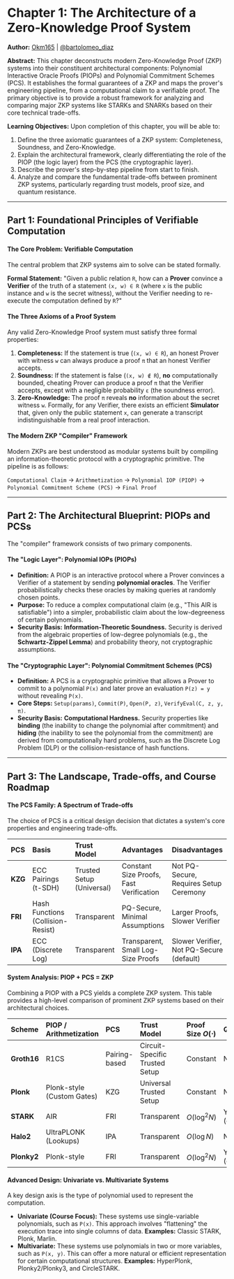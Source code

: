 # Chapter 1: The Architecture of a Zero-Knowledge Proof System

**Author:** [Okm165](https://github.com/Okm165) | [@bartolomeo_diaz](https://x.com/bartolomeo_diaz)

**Abstract:** This chapter deconstructs modern Zero-Knowledge Proof (ZKP) systems into their constituent architectural components: Polynomial Interactive Oracle Proofs (PIOPs) and Polynomial Commitment Schemes (PCS). It establishes the formal guarantees of a ZKP and maps the prover's engineering pipeline, from a computational claim to a verifiable proof. The primary objective is to provide a robust framework for analyzing and comparing major ZKP systems like STARKs and SNARKs based on their core technical trade-offs.

**Learning Objectives:** Upon completion of this chapter, you will be able to:

1.  Define the three axiomatic guarantees of a ZKP system: Completeness, Soundness, and Zero-Knowledge.
2.  Explain the architectural framework, clearly differentiating the role of the PIOP (the logic layer) from the PCS (the cryptographic layer).
3.  Describe the prover's step-by-step pipeline from start to finish.
4.  Analyze and compare the fundamental trade-offs between prominent ZKP systems, particularly regarding trust models, proof size, and quantum resistance.

---

## Part 1: Foundational Principles of Verifiable Computation

#### The Core Problem: Verifiable Computation

The central problem that ZKP systems aim to solve can be stated formally.

**Formal Statement:** "Given a public relation `R`, how can a **Prover** convince a **Verifier** of the truth of a statement `(x, w) ∈ R` (where `x` is the public instance and `w` is the secret witness), without the Verifier needing to re-execute the computation defined by `R`?"

#### The Three Axioms of a Proof System

Any valid Zero-Knowledge Proof system must satisfy three formal properties:

1.  **Completeness:** If the statement is true (`(x, w) ∈ R`), an honest Prover with witness `w` can always produce a proof `π` that an honest Verifier accepts.
2.  **Soundness:** If the statement is false (`(x, w) ∉ R`), **no** computationally bounded, cheating Prover can produce a proof `π` that the Verifier accepts, except with a negligible probability `ε` (the soundness error).
3.  **Zero-Knowledge:** The proof `π` reveals **no** information about the secret witness `w`. Formally, for any Verifier, there exists an efficient **Simulator** that, given only the public statement `x`, can generate a transcript indistinguishable from a real proof interaction.

#### The Modern ZKP "Compiler" Framework

Modern ZKPs are best understood as modular systems built by compiling an information-theoretic protocol with a cryptographic primitive. The pipeline is as follows:

`Computational Claim` → `Arithmetization` → `Polynomial IOP (PIOP)` → `Polynomial Commitment Scheme (PCS)` → `Final Proof`

---

## Part 2: The Architectural Blueprint: PIOPs and PCSs

The "compiler" framework consists of two primary components.

#### The "Logic Layer": Polynomial IOPs (PIOPs)

-   **Definition:** A PIOP is an interactive protocol where a Prover convinces a Verifier of a statement by sending **polynomial oracles**. The Verifier probabilistically checks these oracles by making queries at randomly chosen points.
-   **Purpose:** To reduce a complex computational claim (e.g., "This AIR is satisfiable") into a simpler, probabilistic claim about the low-degreeness of certain polynomials.
-   **Security Basis:** **Information-Theoretic Soundness.** Security is derived from the algebraic properties of low-degree polynomials (e.g., the **Schwartz-Zippel Lemma**) and probability theory, not cryptographic assumptions.

#### The "Cryptographic Layer": Polynomial Commitment Schemes (PCS)

-   **Definition:** A PCS is a cryptographic primitive that allows a Prover to commit to a polynomial `P(x)` and later prove an evaluation `P(z) = y` without revealing `P(x)`.
-   **Core Steps:** `Setup(params)`, `Commit(P)`, `Open(P, z)`, `VerifyEval(C, z, y, π)`.
-   **Security Basis:** **Computational Hardness.** Security properties like **binding** (the inability to change the polynomial after commitment) and **hiding** (the inability to see the polynomial from the commitment) are derived from computationally hard problems, such as the Discrete Log Problem (DLP) or the collision-resistance of hash functions.

---

## Part 3: The Landscape, Trade-offs, and Course Roadmap

#### The PCS Family: A Spectrum of Trade-offs

The choice of PCS is a critical design decision that dictates a system's core properties and engineering trade-offs.

| PCS     | Basis                             | Trust Model               | Advantages                              | Disadvantages                            |
| :------ | :-------------------------------- | :------------------------ | :-------------------------------------- | :--------------------------------------- |
| **KZG** | ECC Pairings (t-SDH)              | Trusted Setup (Universal) | Constant Size Proofs, Fast Verification | Not PQ-Secure, Requires Setup Ceremony   |
| **FRI** | Hash Functions (Collision-Resist) | Transparent               | PQ-Secure, Minimal Assumptions          | Larger Proofs, Slower Verifier           |
| **IPA** | ECC (Discrete Log)                | Transparent               | Transparent, Small Log-Size Proofs      | Slower Verifier, Not PQ-Secure (default) |

#### System Analysis: PIOP + PCS = ZKP

Combining a PIOP with a PCS yields a complete ZKP system. This table provides a high-level comparison of prominent ZKP systems based on their architectural choices.

| Scheme      | PIOP / Arithmetization     | PCS           | Trust Model                    | Proof Size $O(\cdot)$ | Quantum?          |
| :---------- | :------------------------- | :------------ | :----------------------------- | :-------------------- | :---------------- |
| **Groth16** | R1CS                       | Pairing-based | Circuit-Specific Trusted Setup | Constant              | No                |
| **Plonk** | Plonk-style (Custom Gates) | KZG           | Universal Trusted Setup        | Constant              | No                |
| **STARK** | AIR                        | FRI           | Transparent                    | $O(\log^2 N)$         | Yes (conjectured) |
| **Halo2** | UltraPLONK (Lookups)       | IPA           | Transparent                    | $O(\log N)$           | No (default)      |
| **Plonky2** | Plonk-style                | FRI           | Transparent                    | $O(\log^2 N)$         | Yes (conjectured) |

#### Advanced Design: Univariate vs. Multivariate Systems

A key design axis is the type of polynomial used to represent the computation.

-   **Univariate (Course Focus):** These systems use single-variable polynomials, such as `P(x)`. This approach involves "flattening" the execution trace into single columns of data. **Examples:** Classic STARK, Plonk, Marlin.
-   **Multivariate:** These systems use polynomials in two or more variables, such as `P(x, y)`. This can offer a more natural or efficient representation for certain computational structures. **Examples:** HyperPlonk, Plonky2/Plonky3, and CircleSTARK.